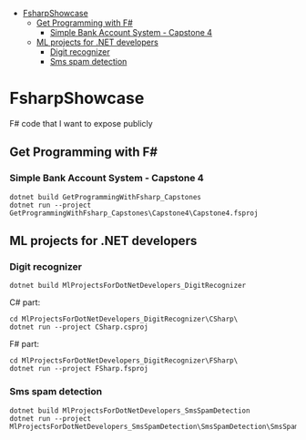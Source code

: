 - [FsharpShowcase](#fsharpshowcase)
  * [Get Programming with F#](#get-programming-with-f-)
    + [Simple Bank Account System - Capstone 4](#simple-bank-account-system---capstone-4)
  * [ML projects for .NET developers](#ml-projects-for-net-developers)
    + [Digit recognizer](#digit-recognizer)
    + [Sms spam detection](#sms-spam-detection)

# FsharpShowcase
F# code that I want to expose publicly

## Get Programming with F#

### Simple Bank Account System - Capstone 4

```
dotnet build GetProgrammingWithFsharp_Capstones
dotnet run --project GetProgrammingWithFsharp_Capstones\Capstone4\Capstone4.fsproj
```
## ML projects for .NET developers

### Digit recognizer

```
dotnet build MlProjectsForDotNetDevelopers_DigitRecognizer
```

C# part:

```
cd MlProjectsForDotNetDevelopers_DigitRecognizer\CSharp\
dotnet run --project CSharp.csproj
```

F# part:

```
cd MlProjectsForDotNetDevelopers_DigitRecognizer\FSharp\
dotnet run --project FSharp.fsproj
```

### Sms spam detection

```
dotnet build MlProjectsForDotNetDevelopers_SmsSpamDetection
dotnet run --project MlProjectsForDotNetDevelopers_SmsSpamDetection\SmsSpamDetection\SmsSpamDetection.fsproj
```